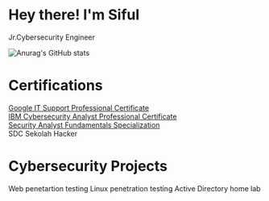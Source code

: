 # Hey there! I'm Siful<br>
Jr.Cybersecurity Engineer

![Anurag's GitHub stats](https://github-readme-stats.vercel.app/api?username=sifulbahri&show_icons=true&bg_color=00000000)



# Certifications


<a href='https://www.credly.com/earner/earned/badge/0725fe05-cfbc-4330-8ca7-316a1b14a8bc'>Google IT Support Professional Certificate</a><br>
<a href='https://www.credly.com/earner/earned/badge/f32b521f-4335-4bba-835f-62981aece205'>IBM Cybersecurity Analyst Professional Certificate</a><br>
<a href='https://www.credly.com/earner/earned/badge/1908ae34-05f0-4b35-bff5-8b5840acaa91'>Security Analyst Fundamentals Specialization</a><br>
SDC Sekolah Hacker

# Cybersecurity Projects

Web penetartion testing 
Linux penetration testing
Active Directory home lab

